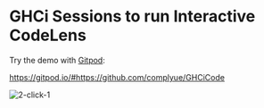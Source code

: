 # GHCi Sessions to run Interactive CodeLens

Try the demo with [Gitpod](https://gitpod.io):

https://gitpod.io/#https://github.com/complyue/GHCiCode

![2-click-1](https://user-images.githubusercontent.com/15646573/115597539-f2e51800-a30b-11eb-8e44-1c1ae8594176.png)
